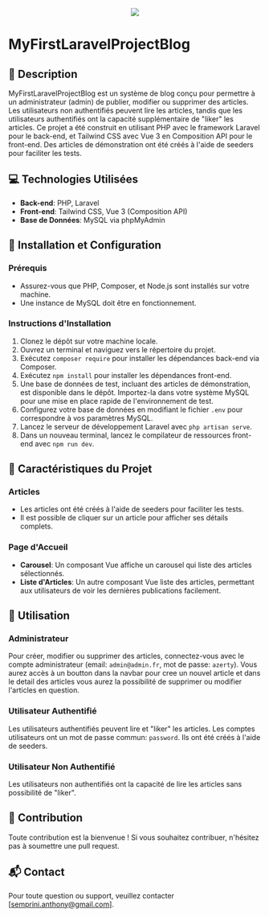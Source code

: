 <p align="center">
  <a href="https://skillicons.dev">
    <img src="https://skillicons.dev/icons?i=php,git,laravel,tailwind,js,vue" />
  </a>
</p>

# MyFirstLaravelProjectBlog

## :memo: Description
MyFirstLaravelProjectBlog est un système de blog conçu pour permettre à un administrateur (admin) de publier, modifier ou supprimer des articles. Les utilisateurs non authentifiés peuvent lire les articles, tandis que les utilisateurs authentifiés ont la capacité supplémentaire de "liker" les articles. Ce projet a été construit en utilisant PHP avec le framework Laravel pour le back-end, et Tailwind CSS avec Vue 3 en Composition API pour le front-end. Des articles de démonstration ont été créés à l'aide de seeders pour faciliter les tests.

## :computer: Technologies Utilisées
- **Back-end**: PHP, Laravel
- **Front-end**: Tailwind CSS, Vue 3 (Composition API)
- **Base de Données**: MySQL via phpMyAdmin

## :wrench: Installation et Configuration

### Prérequis
- Assurez-vous que PHP, Composer, et Node.js sont installés sur votre machine.
- Une instance de MySQL doit être en fonctionnement.

### Instructions d'Installation
1. Clonez le dépôt sur votre machine locale.
2. Ouvrez un terminal et naviguez vers le répertoire du projet.
3. Exécutez `composer require` pour installer les dépendances back-end via Composer.
4. Exécutez `npm install` pour installer les dépendances front-end.
5. Une base de données de test, incluant des articles de démonstration, est disponible dans le dépôt. Importez-la dans votre système MySQL pour une mise en place rapide de l'environnement de test.
6. Configurez votre base de données en modifiant le fichier `.env` pour correspondre à vos paramètres MySQL.
7. Lancez le serveur de développement Laravel avec `php artisan serve`.
8. Dans un nouveau terminal, lancez le compilateur de ressources front-end avec `npm run dev`.

## :dart: Caractéristiques du Projet

### Articles
- Les articles ont été créés à l'aide de seeders pour faciliter les tests.
- Il est possible de cliquer sur un article pour afficher ses détails complets.

### Page d'Accueil
- **Carousel**: Un composant Vue affiche un carousel qui liste des articles sélectionnés.
- **Liste d'Articles**: Un autre composant Vue liste des articles, permettant aux utilisateurs de voir les dernières publications facilement.

## :notebook: Utilisation

### Administrateur
Pour créer, modifier ou supprimer des articles, connectez-vous avec le compte administrateur (email: `admin@admin.fr`, mot de passe: `azerty`). Vous aurez accès à un boutton dans la navbar pour cree un nouvel article et dans le detail des articles vous aurez la possibilité de supprimer ou modifier l'articles en question.

### Utilisateur Authentifié
Les utilisateurs authentifiés peuvent lire et "liker" les articles. Les comptes utilisateurs ont un mot de passe commun: `password`. Ils ont été créés à l'aide de seeders.

### Utilisateur Non Authentifié
Les utilisateurs non authentifiés ont la capacité de lire les articles sans possibilité de "liker".

## :handshake: Contribution
Toute contribution est la bienvenue ! Si vous souhaitez contribuer, n'hésitez pas à soumettre une pull request.

## :mailbox_with_mail: Contact
Pour toute question ou support, veuillez contacter [semprini.anthony@gmail.com].

